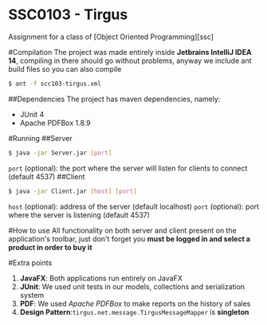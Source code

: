 # SSC0103 - Tirgus
Assignment for a class of [Object Oriented Programming][ssc]

#Compilation
The project was made entirely inside **Jetbrains IntelliJ IDEA 14**, compiling in there should go without problems, anyway we include ant build files so you can also compile 
```sh
$ ant -f scc103-tirgus.xml
``` 
##Dependencies
The project has maven dependencies, namely:
* JUnit 4
* Apache PDFBox 1.8.9

#Running
##Server
```sh
$ java -jar Server.jar [port]
```
`port` (optional): the port where the server will listen for clients to connect (default 4537)
##Client
```sh
$ java -jar Client.jar [host] [port]
```
`host` (optional): address of the server (default localhost)
`port` (optional): port where the server is listening (default 4537)

#How to use
All functionality on both server and client present on the application's toolbar, just don't forget you **must be logged in and select a product in order to buy it** 

#Extra points
1. **JavaFX**: Both applications run entirely on JavaFX
2. **JUnit**: We used unit tests in our models, collections and serialization system
3. **PDF**: We used *Apache PDFBox* to make reports on the history of sales
4. **Design Pattern**:```tirgus.net.message.TirgusMessageMapper``` is **singleton**